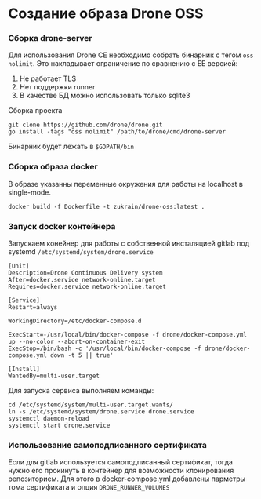 # Создание образа Drone OSS

### Сборка drone-server
Для использования Drone CE необходимо собрать бинарник с тегом `oss nolimit`. Это накладывает ограничение по сравнению с EE версией:

1. Не работает TLS
2. Нет поддержки runner
3. В качестве БД можно использовать только sqlite3

Сборка проекта

    git clone https://github.com/drone/drone.git
    go install -tags "oss nolimit" /path/to/drone/cmd/drone-server

Бинарник будет лежать в `$GOPATH/bin`

### Сборка образа docker
В образе указанны переменные окружения для работы на localhost в single-mode.

    docker build -f Dockerfile -t zukrain/drone-oss:latest .

### Запуск docker контейнера
Запускаем конейнер для работы с собственной инсталяцией gitlab под systemd `/etc/systemd/system/drone.service`

    [Unit]
    Description=Drone Continuous Delivery system
    After=docker.service network-online.target
    Requires=docker.service network-online.target
    
    [Service]
    Restart=always
    
    WorkingDirectory=/etc/docker-compose.d
    
    ExecStart=-/usr/local/bin/docker-compose -f drone/docker-compose.yml up --no-color --abort-on-container-exit
    ExecStop=/bin/bash -c '/usr/local/bin/docker-compose -f drone/docker-compose.yml down -t 5 || true'
    
    [Install]
    WantedBy=multi-user.target

Для запуска сервиса выполняем команды:

    cd /etc/systemd/system/multi-user.target.wants/
    ln -s /etc/systemd/system/drone.service drone.service
    systemctl daemon-reload
    systemctl start drone.service

### Использование самоподписанного сертификата
Если для gitlab используется самоподписанный сертификат, тогда нужно его прокинуть в контейнер для возможности
клонирования репозиторием. Для этого в docker-compose.yml добавлены парметры тома сертификата и опция `DRONE_RUNNER_VOLUMES`
